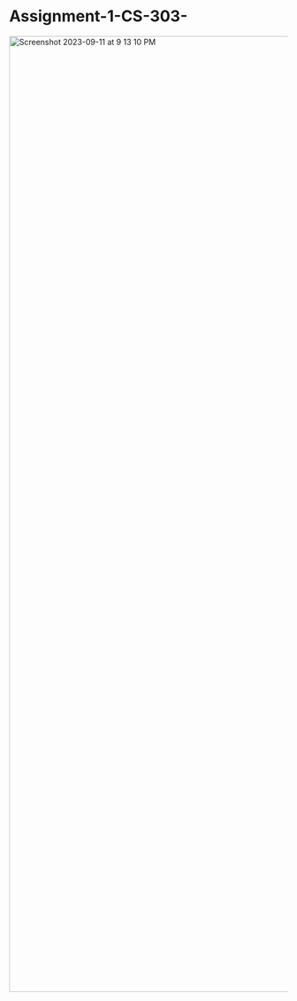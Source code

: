 # Assignment-1-CS-303-
<img width="1728" alt="Screenshot 2023-09-11 at 9 13 10 PM" src="https://github.com/mohamede2022/Assignment-1-CS-303-/assets/113187159/241baf4a-af62-4e16-8dec-f2f723121f94">
